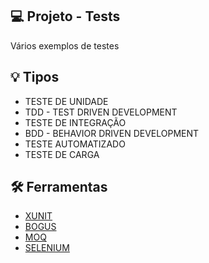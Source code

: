 ## :computer: Projeto - Tests
Vários exemplos de testes

## :bulb: Tipos
- TESTE DE UNIDADE
- TDD - TEST DRIVEN DEVELOPMENT
- TESTE DE INTEGRAÇÃO
- BDD - BEHAVIOR DRIVEN DEVELOPMENT
- TESTE AUTOMATIZADO
- TESTE DE CARGA

## :hammer_and_wrench: Ferramentas
- [XUNIT](https://xunit.net/)
- [BOGUS](https://github.com/bchavez/Bogus)
- [MOQ](https://github.com/Moq/moq4/wiki/Quickstart)
- [SELENIUM](https://www.selenium.dev/)
